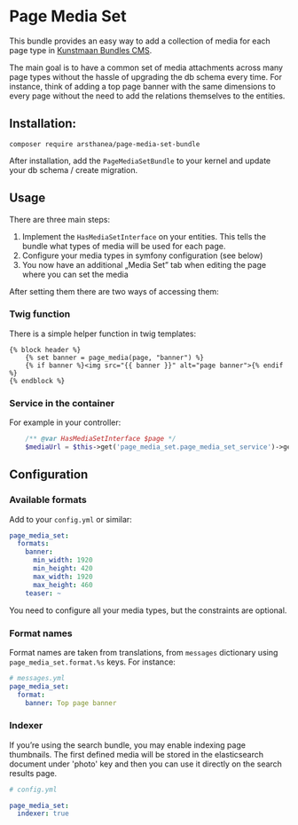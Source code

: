 # Page Media Set

This bundle provides an easy way to add a collection of media for each page type in [Kunstmaan Bundles CMS][kunstmaan].

The main goal is to have a common set of media attachments across many page types without the hassle of upgrading 
the db schema every time. For instance, think of adding a top page banner with the same dimensions to every page
without the need to add the relations themselves to the entities.

## Installation:

`composer require arsthanea/page-media-set-bundle`

After installation, add the `PageMediaSetBundle` to your kernel and update your db schema / create migration.

## Usage

There are three main steps:

 1. Implement the `HasMediaSetInterface` on your entities. This tells the bundle what types of media will be used for each page.
 2. Configure your media types in symfony configuration (see below)
 3. You now have an additional „Media Set” tab when editing the page where you can set the media
 
After setting them there are two ways of accessing them:

### Twig function

There is a simple helper function in twig templates:

```twig
{% block header %}
    {% set banner = page_media(page, "banner") %}
    {% if banner %}<img src="{{ banner }}" alt="page banner">{% endif %}
{% endblock %}
```

### Service in the container

For example in your controller:

```php
    /** @var HasMediaSetInterface $page */
    $mediaUrl = $this->get('page_media_set.page_media_set_service')->getPageMedia($page, "banner");
```


## Configuration

### Available formats

Add to your `config.yml` or similar:

```yml
page_media_set:
  formats:
    banner:
      min_width: 1920
      min_height: 420
      max_width: 1920
      max_height: 460
    teaser: ~
```

You need to configure all your media types, but the constraints are optional. 


### Format names

Format names are taken from translations, from `messages` dictionary using `page_media_set.format.%s` keys. For instance:

```yml
# messages.yml
page_media_set:
  format:
    banner: Top page banner
```

### Indexer

If you’re using the search bundle, you may enable indexing page thumbnails. The first defined media will be stored in
the elasticsearch document under 'photo' key and then you can use it directly on the search results page.

```yml
# config.yml

page_media_set:
  indexer: true
```

  [kunstmaan]: https://bundles.kunstmaan.be/
